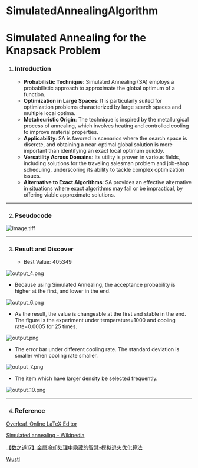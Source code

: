 # SimulatedAnnealingAlgorithm

# Simulated Annealing for the Knapsack Problem

1. ### Introduction
   - **Probabilistic Technique**: Simulated Annealing (SA) employs a probabilistic approach to approximate the global optimum of a function.
   - **Optimization in Large Spaces**: It is particularly suited for optimization problems characterized by large search spaces and multiple local optima.
   - **Metaheuristic Origin**: The technique is inspired by the metallurgical process of annealing, which involves heating and controlled cooling to improve material properties.
   - **Applicability**: SA is favored in scenarios where the search space is discrete, and obtaining a near-optimal global solution is more important than identifying an exact local optimum quickly.
   - **Versatility Across Domains**: Its utility is proven in various fields, including solutions for the traveling salesman problem and job-shop scheduling, underscoring its ability to tackle complex optimization issues.
   - **Alternative to Exact Algorithms**: SA provides an effective alternative in situations where exact algorithms may fail or be impractical, by offering viable approximate solutions.

---

2. ### Pseudocode

![Image.tiff](https://res.craft.do/user/full/3bfd881b-e0e8-70e3-7a1b-80e785e33da2/doc/287F3647-C51E-4910-B8B6-72A03363C403/33D3DDEE-445C-40FA-B72D-C76DA046DE86_2/ibknBLqLHBlILo5BYqcb2qxF5DxiWxRPcFyrhkGaYh8z/Image.tiff)

---

3. ### Result and Discover
   - Best Value: 405349

![output_4.png](https://res.craft.do/user/full/3bfd881b-e0e8-70e3-7a1b-80e785e33da2/doc/287F3647-C51E-4910-B8B6-72A03363C403/D02ED617-3D17-461B-966E-B9111E250129_2/Pymoz3vpKjVbWmY9HV6bPIUoVvqGpNeDCCp4AFqaC3Uz/output_4.png)

   - Because using Simulated Annealing, the acceptance probability is higher at the first, and lower in the end.

![output_6.png](https://res.craft.do/user/full/3bfd881b-e0e8-70e3-7a1b-80e785e33da2/doc/287F3647-C51E-4910-B8B6-72A03363C403/72B08D6E-226C-4FA8-878F-976DE2C8FD3E_2/OH2EYJpNoqxCyaQRjzAOtcugF5hCfQJHmxPDvDFg0ZMz/output_6.png)

   - As the result, the value is changeable at the first and stable in the end. The figure is the experiment under temperature=1000 and cooling rate=0.0005 for 25 times.

![output.png](https://res.craft.do/user/full/3bfd881b-e0e8-70e3-7a1b-80e785e33da2/doc/287F3647-C51E-4910-B8B6-72A03363C403/EC69A36A-115A-4464-9C79-6EB19D9D442E_2/NI05NWvyDzeaV8LDj8mp3t7Ky7eFsWYQj0Z9pLpVq9Az/output.png)

   - The error bar under different cooling rate. The standard deviation is smaller when cooling rate smaller.

![output_7.png](https://res.craft.do/user/full/3bfd881b-e0e8-70e3-7a1b-80e785e33da2/doc/287F3647-C51E-4910-B8B6-72A03363C403/07694261-6D61-4933-9218-874EF52EF47D_2/9bNqFg3NovTewOIytPnxTsxdbc1RlrejlW4EDO6rNXoz/output_7.png)

   - The item which have larger density be selected frequently.

![output_10\.png](https://res.craft.do/user/full/3bfd881b-e0e8-70e3-7a1b-80e785e33da2/doc/287F3647-C51E-4910-B8B6-72A03363C403/C71CA9CE-BF0F-43F6-A9F6-5D953AD7FC7F_2/tqUk5Sphin4WYGlJmRBrcyas8H4q9xGmVeCEDxjRUDUz/output_10.png)

---

4. ### Reference

[Overleaf, Online LaTeX Editor](https://www.overleaf.com/read/kgcmkzqppkjm#91957a)

[Simulated annealing - Wikipedia](https://en.wikipedia.org/wiki/Simulated_annealing)

[【数之道17】金属冷却处理中隐藏的智慧-模拟退火优化算法](https://www.youtube.com/watch?v=P4p-YgidpZ4)

[Wustl](https://www.math.wustl.edu/~feres/Math350Fall2012/Projects/mathproj09.pdf)

